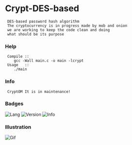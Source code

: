 # Crypt-DES-based
     
     DES-based password hash algorithm
     The cryptocurrency is in progress made by mob and onion 
     we are working to keep the code clean and doing 
     what should be its purpose

### Help
     
     Compile ::
        gcc -Wall main.c -o main -lcrypt
     Usage   ::
        ./main
        
### Info
     
     CryptOM It is in maintenance!

### Badges
![Lang](https://img.shields.io/badge/C-language-black)
![Version](https://img.shields.io/badge/version-2.1.2-blue)
![Info](https://img.shields.io/badge/info-maintenance-red)

### Illustration

![Gif](https://images-ext-2.discordapp.net/external/qwm8gNTVP5dZx8g9AuWeaiac-wHG0XDQ9i8rombODIc/https/i.ibb.co/Wfr2txf/sem-t-tulo.gif?width=578&height=434)
